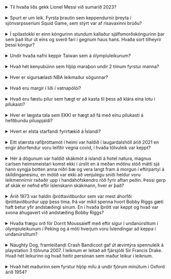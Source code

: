 <details>
<summary>Til hvaða liðs gekk Lionel Messi við sumarið 2023?</summary>
Inter Miami Valdi
</details>
<br>
<details>
<summary>Spurt er um leik. Fyrsta þrautin sem keppendurnir þreyta í sjónvarpsseríuni Squid Game, sem stýrt var af risavaxinni brúðu?
<br>
</summary>
1,2,3 Dimmalimm / red light green light valdi
</details>
<br>
<details>
<summary>Í spilastokki er einn kóngurinn stundum kallaður sjálfsmorðskóngurinn þar sem það lítur út eins og sverð fari í gegnum haus hans. Hvaða sort tilheyrir þessi kóngur?</summary>
Hjarta kóngur Valdi
</details>
<br>
<details>
<summary>Undir hvaða nafni keppir Taiwan sem á ólympíuleikunum?</summary>
Chinese's Taipei Valdi
</details>
<br>
<details>
<summary>Hvað hét kenyubúinn sem hljóp maraþon undir 2 tímum fyrstur manna?</summary>
Eliud Kipchoge Halli
</details>
<br>
<details>
<summary>Hver er sigursælasti NBA leikmaður sögunnar?</summary>
Bill Russle Jói
</details>
<br>
<details>
<summary>Hvað eru margir í liði í vatnapólói?</summary>
7 Jói
</details>
<br>
<details>
<summary>Hvað eru fæstu pílur sem hægt er að kasta til þess að klára eina lotu í pílukasti?</summary>
9 Jói
</details>
<br>
<details>
<summary>Hver er lægsta tala sem EKKI er hægt að fá með einu pílukasti á hefðbundu píluspjaldi?</summary>
23 Gummi
</details>
<br>
<details>
<summary>Hvert er elsta starfandi fyrirtækið á Íslandi?</summary>
Íslandspóstur Halli
</details>
<br>
<details>
<summary>Eitt stærsta rafíþróttamót í heimi var haldið í laugardalshöll árið 2021 en engir áhorfendur voru leifðir vegna covid, í hvaða tölvuleik var keppt?</summary>
League of Legends Halli
</details>
<br>
<details>
<summary>Hér á dögunum var haldið skákmót á íslandi á hotel natura, magnus carlsen heimsmeistari komst ekki í úrslit en á meðan mótinu stóð mátti sjá hann syngja botten anna niðri bæ og vera langt fram á morgun í eftirpartyi á skildinganesinu, en mótið var ekki að venjulegu sniði heldur voru leikmennirnir raðaðir upp í handahófskendro röð fyrir aftan peðin. Þessi gerp af skák er nefnd eftir íslenskann skákmann, hver er það?</summary>
Bobby Fischer Halli
</details>
<br>
<details>
<summary>Árið 1973 var haldin íþróttaviðburður sem var mest áhorfði íþróttaviðburður upp þess tíma. Þá var mikil spenna hvort Bobby Riggs gæti haft betur yfir andstæðingi sínum. En í hvaða íþrótt var keppt og hvað var svona áhugavert við andstæðing Bobby Riggs?</summary>
Tennis, Kona Halli
</details>
<br>
<details>
<summary>Hvaða frægu orð fór Dorrit Moussaieff með eftir sigur í undanúrslitum í ólympíuleikunum í Peking og á móti hverjum voru Íslendingar að keppa í undanúrslitum?</summary>
Ísland er stórasta land í heimi Halli
</details>
<br>
<details>
<summary>Naughty Dog, framleiðandi Crash Bandicoot gaf út ævintýra spennuleik á playstation 3 tölvuna 2007. Í leiknum er leitað að fjársjóði Sir Francis Drake. Hvað hét leikurinn og hvað heitir persónan sem maður leikur í leiknum.</summary>
Nathan drake, Uncharted Halli
</details>
<br>
<details>
<summary>Hvað hét maðurinn sem fyrstur hljóp mílu á undir fjórum mínútum í Oxford árið 1954?</summary>
Roger Bannister Hófí og Sebastian
</details>
<br>
